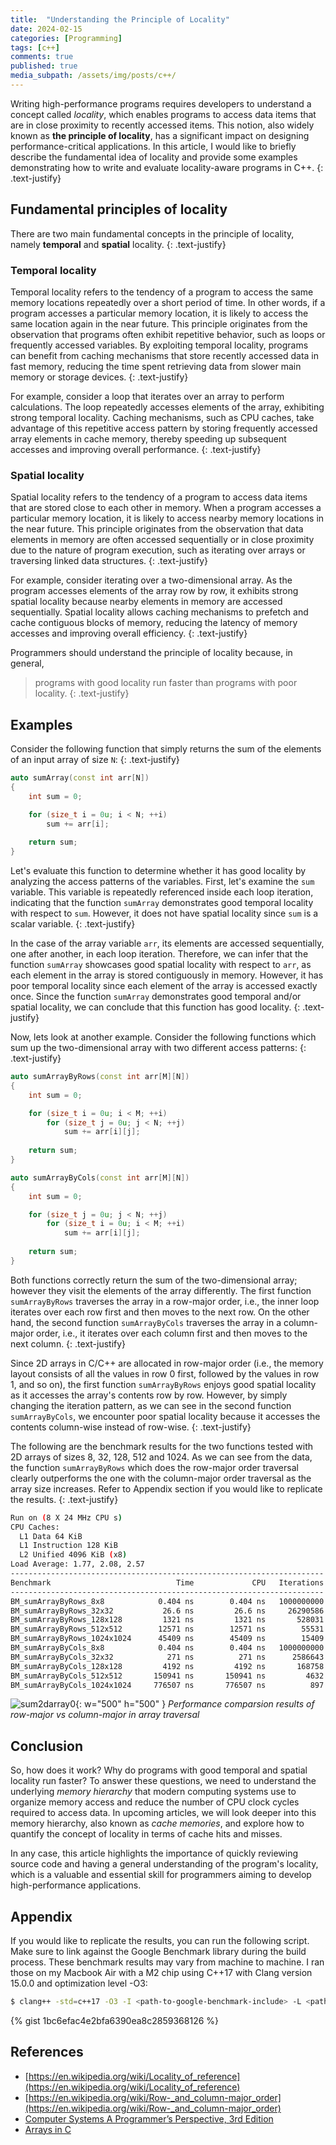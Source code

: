```yaml
---
title:  "Understanding the Principle of Locality"
date: 2024-02-15
categories: [Programming]
tags: [c++]
comments: true
published: true
media_subpath: /assets/img/posts/c++/
---
```


Writing high-performance programs requires developers to understand a concept called *locality*, which enables programs to access data items that are in close proximity to recently accessed items. This notion, also widely known as **the principle of locality**, has a significant impact on designing performance-critical applications. In this article, I would like to briefly describe the fundamental idea of locality and provide some examples demonstrating how to write and evaluate locality-aware programs in C++.
{: .text-justify}

## Fundamental principles of locality
There are two main fundamental concepts in the principle of locality, namely **temporal** and **spatial** locality.
{: .text-justify}

### Temporal locality
Temporal locality refers to the tendency of a program to access the same memory locations repeatedly over a short period of time. In other words, if a program accesses a particular memory location, it is likely to access the same location again in the near future. This principle originates from the observation that programs often exhibit repetitive behavior, such as loops or frequently accessed variables. By exploiting temporal locality, programs can benefit from caching mechanisms that store recently accessed data in fast memory, reducing the time spent retrieving data from slower main memory or storage devices.
{: .text-justify}

For example, consider a loop that iterates over an array to perform calculations. The loop repeatedly accesses elements of the array, exhibiting strong temporal locality. Caching mechanisms, such as CPU caches, take advantage of this repetitive access pattern by storing frequently accessed array elements in cache memory, thereby speeding up subsequent accesses and improving overall performance.
{: .text-justify}

### Spatial locality
Spatial locality refers to the tendency of a program to access data items that are stored close to each other in memory. When a program accesses a particular memory location, it is likely to access nearby memory locations in the near future. This principle originates from the observation that data elements in memory are often accessed sequentially or in close proximity due to the nature of program execution, such as iterating over arrays or traversing linked data structures.
{: .text-justify}

For example, consider iterating over a two-dimensional array. As the program accesses elements of the array row by row, it exhibits strong spatial locality because nearby elements in memory are accessed sequentially. Spatial locality allows caching mechanisms to prefetch and cache contiguous blocks of memory, reducing the latency of memory accesses and improving overall efficiency.
{: .text-justify}

Programmers should understand the principle of locality because, in general, 

> programs with good locality run faster than programs with poor locality.
{: .text-justify}

## Examples

Consider the following function that simply returns the sum of the elements of an input array of size `N`:
{: .text-justify}

```c++
auto sumArray(const int arr[N])
{
    int sum = 0;

    for (size_t i = 0u; i < N; ++i)
        sum += arr[i];
    
    return sum;
}
```

Let's evaluate this function to determine whether it has good locality by analyzing the access patterns of the variables. First, let's examine the `sum` variable. This variable is repeatedly referenced inside each loop iteration, indicating that the function `sumArray` demonstrates good temporal locality with respect to `sum`. However, it does not have spatial locality since `sum` is a scalar variable.
{: .text-justify}

In the case of the array variable `arr`, its elements are accessed sequentially, one after another, in each loop iteration. Therefore, we can infer that the function `sumArray` showcases good spatial locality with respect to `arr`, as each element in the array is stored contiguously in memory. However, it has poor temporal locality since each element of the array is accessed exactly once. Since the function `sumArray` demonstrates good temporal and/or spatial locality, we can conclude that this function has good locality.
{: .text-justify}

Now, lets look at another example. Consider the following functions which sum up the two-dimensional array with two different access patterns:
{: .text-justify}

```c++
auto sumArrayByRows(const int arr[M][N])
{
    int sum = 0;

    for (size_t i = 0u; i < M; ++i)
        for (size_t j = 0u; j < N; ++j)
            sum += arr[i][j];
    
    return sum;
}

auto sumArrayByCols(const int arr[M][N])
{
    int sum = 0;

    for (size_t j = 0u; j < N; ++j)
        for (size_t i = 0u; i < M; ++i)
            sum += arr[i][j];
    
    return sum;
}
```

Both functions correctly return the sum of the two-dimensional array; however they visit the elements of the array differently. The first function `sumArrayByRows` traverses the array in a row-major order, i.e., the inner loop iterates over each row first and then moves to the next row. On the other hand, the second function `sumArrayByCols` traverses the array in a column-major order, i.e., it iterates over each column first and then moves to the next column.
{: .text-justify}

Since 2D arrays in C/C++ are allocated in row-major order (i.e., the memory layout consists of all the values in row 0 first, followed by the values in row 1, and so on), the first function `sumArrayByRows` enjoys good spatial locality as it accesses the array's contents row by row. However, by simply changing the iteration pattern, as we can see in the second function `sumArrayByCols`, we encounter poor spatial locality because it accesses the contents column-wise instead of row-wise.
{: .text-justify}

The following are the benchmark results for the two functions tested with 2D arrays of sizes 8, 32, 128, 512 and 1024. As we can see from the data, the function `sumArrayByRows` which does the row-major order traversal clearly outperforms the one with the column-major order traversal as the array size increases. Refer to Appendix section if you would like to replicate the results.
{: .text-justify}

```bash
Run on (8 X 24 MHz CPU s)
CPU Caches:
  L1 Data 64 KiB
  L1 Instruction 128 KiB
  L2 Unified 4096 KiB (x8)
Load Average: 1.77, 2.08, 2.57
----------------------------------------------------------------------
Benchmark                            Time             CPU   Iterations
----------------------------------------------------------------------
BM_sumArrayByRows_8x8            0.404 ns        0.404 ns   1000000000
BM_sumArrayByRows_32x32           26.6 ns         26.6 ns     26290586
BM_sumArrayByRows_128x128         1321 ns         1321 ns       528031
BM_sumArrayByRows_512x512        12571 ns        12571 ns        55531
BM_sumArrayByRows_1024x1024      45409 ns        45409 ns        15409
BM_sumArrayByCols_8x8            0.404 ns        0.404 ns   1000000000
BM_sumArrayByCols_32x32            271 ns          271 ns      2586643
BM_sumArrayByCols_128x128         4192 ns         4192 ns       168758
BM_sumArrayByCols_512x512       150941 ns       150941 ns         4632
BM_sumArrayByCols_1024x1024     776507 ns       776507 ns          897
```

![sum2darray0](sum2darray0.png){: w="500" h="500" }
_Performance comparsion results of row-major vs column-major in array traversal_

## Conclusion

So, how does it work? Why do programs with good temporal and spatial locality run faster? To answer these questions, we need to understand the underlying *memory hierarchy* that modern computing systems use to organize memory access and reduce the number of CPU clock cycles required to access data. In upcoming articles, we will look deeper into this memory hierarchy, also known as *cache memories*, and explore how to quantify the concept of locality in terms of cache hits and misses. 

In any case, this article highlights the importance of quickly reviewing source code and having a general understanding of the program's locality, which is a valuable and essential skill for programmers aiming to develop high-performance applications.


## Appendix

If you would like to replicate the results, you can run the following script. Make sure to link against the Google Benchmark library during the build process. These benchmark results may vary from machine to machine. I ran those on my Macbook Air with a M2 chip using C++17 with Clang version 15.0.0 and optimization level -O3:
```bash
$ clang++ -std=c++17 -O3 -I <path-to-google-benchmark-include> -L <path-to-google-benchmark-lib> -lbenchmark sum_2darray_benchmark.cpp -o sum_2darray_benchmark
```

{% gist 1bc6efac4e2bfa6390ea8c2859368126 %}

## References
* [https://en.wikipedia.org/wiki/Locality_of_reference](https://en.wikipedia.org/wiki/Locality_of_reference)
* [https://en.wikipedia.org/wiki/Row-_and_column-major_order](https://en.wikipedia.org/wiki/Row-_and_column-major_order)
* [Computer Systems A Programmer’s Perspective, 3rd Edition](https://csapp.cs.cmu.edu)
* [Arrays in C](https://www.cs.swarthmore.edu/~newhall/unixhelp/C_arrays.html)